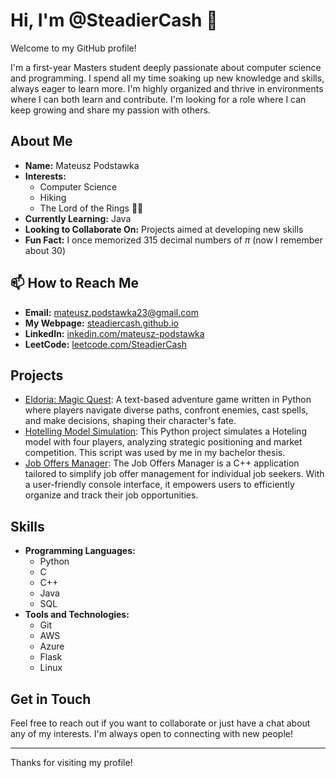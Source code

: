 # Hi, I'm @SteadierCash 👋
Welcome to my GitHub profile!

I'm a first-year Masters student deeply passionate about computer science and programming. I spend all my time soaking up new knowledge and skills, always eager to learn more. I'm highly organized and thrive in environments where I can both learn and contribute. I'm looking for a role where I can keep growing and share my passion with others.
## About Me
- **Name:** Mateusz Podstawka
- **Interests:** 
  - Computer Science
  - Hiking
  - The Lord of the Rings 🧙‍♂️
- **Currently Learning:** Java
- **Looking to Collaborate On:** Projects aimed at developing new skills
- **Fun Fact:** I once memorized 315 decimal numbers of $\pi$ (now I remember about 30)

## 📫 How to Reach Me
- **Email:** [mateusz.podstawka23@gmail.com](mailto:mateusz.podstawka23@gmail.com)
- **My Webpage:** [steadiercash.github.io](https://steadiercash.github.io/)
- **LinkedIn:** [inkedin.com/mateusz-podstawka](https://www.linkedin.com/in/mateusz-podstawka-146454210/)
- **LeetCode:** [leetcode.com/SteadierCash](https://leetcode.com/u/SteadierCash/)

## Projects
- [Eldoria: Magic Quest](https://github.com/SteadierCash/My_Python_projects/tree/main/Eldoria): A text-based adventure game written in Python where players navigate diverse paths, confront enemies, cast spells, and make
decisions, shaping their character's fate.
- [Hotelling Model Simulation](https://github.com/SteadierCash/My_Python_projects/tree/main/Hotelling): This Python project simulates a Hoteling model with four players, analyzing strategic positioning and market competition. This script was used by me in my bachelor thesis.
- [Job Offers Manager](https://github.com/SteadierCash/My_cpp_projects/tree/master/job_tracker): The Job Offers Manager is a C++ application tailored to simplify job offer management for individual job seekers. With a user-friendly
console interface, it empowers users to efficiently organize and track their job opportunities.

## Skills
- **Programming Languages:**
  - Python
  - C
  - C++
  - Java
  - SQL
- **Tools and Technologies:**
  - Git
  - AWS
  - Azure
  - Flask
  - Linux

## Get in Touch
Feel free to reach out if you want to collaborate or just have a chat about any of my interests. I'm always open to connecting with new people!

---

Thanks for visiting my profile!


<!---
SteadierCash/SteadierCash is a ✨ special ✨ repository because its `README.md` (this file) appears on your GitHub profile.
You can click the Preview link to take a look at your changes.
--->
